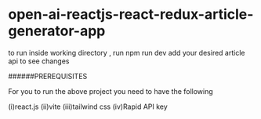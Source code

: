 # open-ai-reactjs-react-redux-article-generator-app

to run
inside working directory , run npm run dev
add your desired article api to see changes

######PREREQUISITES

For you to run the above project you need to have the following 


  (i)react.js
  (ii)vite
  (iii)tailwind css
  (iv)Rapid API key

